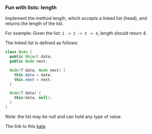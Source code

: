 ### Fun with lists: length

Implement the method length, which accepts a linked list (head), and returns the length of the list.

For example: Given the list: `1 -> 2 -> 3 -> 4`, length should return 4.

The linked list is defined as follows:
```java
class Node {
  public Object data;
  public Node next;

  Node(T data, Node next) {
    this.data = data;
    this.next = next;
  }

  Node(T data) {
    this(data, null);
  }
}
```
Note: the list may be null and can hold any type of value.

The link to this [kata](https://www.codewars.com/kata/fun-with-lists-length/java)
